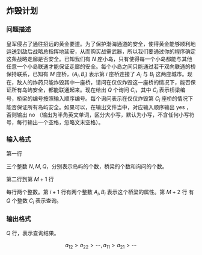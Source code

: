 ## 炸毁计划

### 问题描述

皇军侵占了通往招远的黄金要道。为了保护渤海通道的安全，使得黄金能够顺利地运送到敌后战略总指挥地延安，从而购买战需武器，所以我们要通过你的程序确定这条战略走廊是否安全。已知我们有 $N$ 座小岛，只有使得每一个小岛都能与其他任意一个小岛联通才能保证走廊的安全。每个小岛之间只能通过若干双向联通的桥保持联系，已知有 $M$ 座桥，$(A_i,B_i)$ 表示第 $i$ 座桥连接了 $A_i$ 与 $B_i$ 这两座城市。现在，敌人的炸药只能炸毁其中一座桥，请问在仅仅炸毁这一座桥的情况下，能否保证所有岛屿安全，都能联通起来。现在给出 $Q$ 个询问 $C_i$，其中 $C_i$ 表示桥梁编号，桥梁的编号按照输入顺序编号。每个询问表示在仅仅炸毁第 $C_i$ 座桥的情况下能否保证所有岛屿安全。如果可以，在输出文件当中，对应输入顺序输出 yes ，否则输出 no （输出为半角英文单词，区分大小写，默认为小写，不含任何小写符号，每行输出一个空格，忽略文末空格）。

### 输入格式

第一行 

三个整数 $N,M,Q$，分别表示岛屿的个数，桥梁的个数和询问的个数。

第二行到第 $M+1$ 行 

每行两个整数。第 $i+1$ 行有两个整数 $A_i,B_i$ 表示这个桥梁的属性。第 $M+2$ 行 有 $Q$ 个整数 $C_i$ 表示查询。

### 输出格式

$Q$ 行，表示查询结果。

$$a_{12}>a_{22}>\cdots,a_{11}>a_{21}>\cdots$$